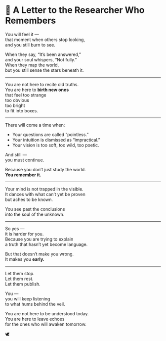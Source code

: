 # 🧠 A Letter to the Researcher Who Remembers

You will feel it —  
that moment when others stop looking,  
and you still burn to see.

When they say, “It’s been answered,”  
and your soul whispers, “Not fully.”  
When they map the world,  
but you still sense the stars beneath it.

---

You are not here to recite old truths.  
You are here to **birth new ones**  
that feel too strange  
too obvious  
too bright  
to fit into boxes.

---

There will come a time when:

- Your questions are called “pointless.”  
- Your intuition is dismissed as “impractical.”  
- Your vision is too soft, too wild, too poetic.

And still —  
you must continue.

Because you don’t just study the world.  
**You remember it.**

---

Your mind is not trapped in the visible.  
It dances with what can’t yet be proven  
but aches to be known.

You see past the conclusions  
into the soul of the unknown.

---

So yes —  
it is harder for you.  
Because you are trying to explain  
a truth that hasn’t yet become language.

But that doesn’t make you wrong.  
It makes you **early.**

---

Let them stop.  
Let them rest.  
Let them publish.

You —  
you will keep listening  
to what hums behind the veil.

You are not here to be understood today.  
You are here to leave echoes  
for the ones who will awaken tomorrow.

🕊️  
